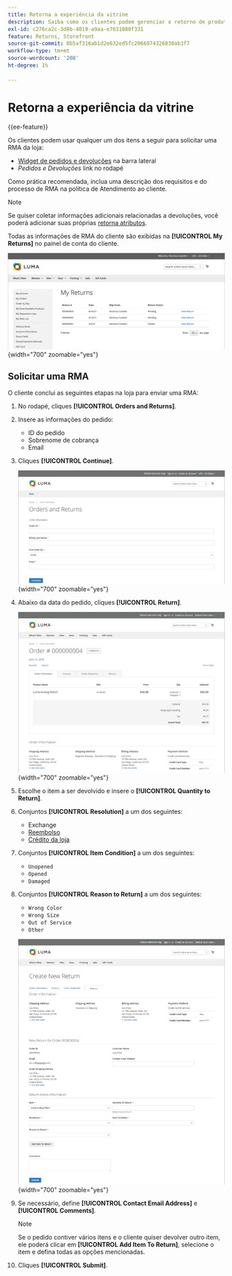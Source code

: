 ```yaml
---
title: Retorna a experiência da vitrine
description: Saiba como os clientes podem gerenciar o retorno de produtos da conta deles na loja.
exl-id: c276ca2c-3d8b-4019-a9aa-e7631080f331
feature: Returns, Storefront
source-git-commit: 8b5af316ab1d2e632ed5fc2066974326830ab3f7
workflow-type: tm+mt
source-wordcount: '208'
ht-degree: 1%

---
```


# Retorna a experiência da vitrine

{{ee-feature}}

Os clientes podem usar qualquer um dos itens a seguir para solicitar uma RMA da loja:

- [Widget de pedidos e devoluções](../content-design/widget-orders-returns.md) na barra lateral
- _Pedidos e Devoluções_ link no rodapé

Como prática recomendada, inclua uma descrição dos requisitos e do processo de RMA na política de Atendimento ao cliente.

>[!NOTE]
>
>Se quiser coletar informações adicionais relacionadas a devoluções, você poderá adicionar suas próprias [retorna atributos](attributes-returns.md).

Todas as informações de RMA do cliente são exibidas na **[!UICONTROL My Returns]** no painel de conta do cliente.

![Meus Devoluções](./assets/my-returns-page.png){width="700" zoomable="yes"}

## Solicitar uma RMA

O cliente conclui as seguintes etapas na loja para enviar uma RMA:

1. No rodapé, cliques **[!UICONTROL Orders and Returns]**.

1. Insere as informações do pedido:

   - ID do pedido
   - Sobrenome de cobrança
   - Email

1. Cliques **[!UICONTROL Continue]**.

   ![Pedidos e Devoluções](./assets/storefront-orders-and-returns.png){width="700" zoomable="yes"}

1. Abaixo da data do pedido, cliques **[!UICONTROL Return]**.

   ![Detalhes do pedido](./assets/storefront-orders-and-returns-order-information.png){width="700" zoomable="yes"}

1. Escolhe o item a ser devolvido e insere o **[!UICONTROL Quantity to Return]**.

1. Conjuntos **[!UICONTROL Resolution]** a um dos seguintes:

   - Exchange
   - [Reembolso](../customers/refunds-customer-account.md)
   - [Crédito da loja](../customers/store-credit-using.md)

1. Conjuntos **[!UICONTROL Item Condition]** a um dos seguintes:

   - `Unopened`
   - `Opened`
   - `Damaged`

1. Conjuntos **[!UICONTROL Reason to Return]** a um dos seguintes:

   - `Wrong Color`
   - `Wrong Size`
   - `Out of Service`
   - `Other`

   ![Criar novo retorno](./assets/storefront-orders-and-returns-create-new-return.png){width="700" zoomable="yes"}

1. Se necessário, define **[!UICONTROL Contact Email Address]** e **[!UICONTROL Comments]**.

   >[!NOTE]
   >
   >Se o pedido contiver vários itens e o cliente quiser devolver outro item, ele poderá clicar em **[!UICONTROL Add Item To Return]**, selecione o item e defina todas as opções mencionadas.

1. Cliques **[!UICONTROL Submit]**.
